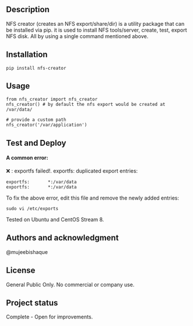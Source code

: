## Description
NFS creator (creates an NFS export/share/dir) is a utility package that can be installed via pip. it is used to install NFS tools/server, create, test, export NFS disk. All by using a single command mentioned above. 

## Installation
```pip install nfs-creator```

## Usage
```
from nfs_creator import nfs_creator
nfs_creator() # by default the nfs export would be created at /var/data/

# provide a custom path
nfs_creator('/var/application')
```


## Test and Deploy

#### A common error:


❌ : exportfs failed!. exportfs: duplicated export entries:

```
exportfs:       *:/var/data
exportfs:       *:/var/data
```

To fix the above error, edit this file and remove the newly added entries: 
```
sudo vi /etc/exports
```

Tested on Ubuntu and CentOS Stream 8.


## Authors and acknowledgment
@mujeebishaque 

## License
General Public Only. No commercial or company use.

## Project status
Complete - Open for improvements.
